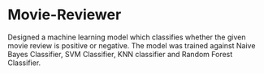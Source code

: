 # Movie-Reviewer
Designed a machine learning model which classifies whether the given movie review is positive or negative. The model was trained against Naive Bayes Classifier, SVM Classifier, KNN classifier and Random Forest Classifier.
